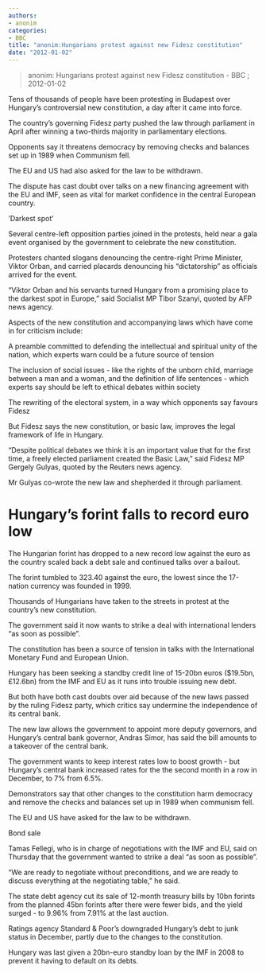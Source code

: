 ```yaml
---
authors: 
- anonim
categories: 
- BBC
title: "anonim:Hungarians protest against new Fidesz constitution"
date: "2012-01-02"
---
```

> anonim: Hungarians protest against new Fidesz constitution - BBC ; 2012-01-02

Tens of thousands of people have been protesting in Budapest over Hungary’s controversial new constitution, a day after it came into force.

The country’s governing Fidesz party pushed the law through parliament in April after winning a two-thirds majority in parliamentary elections.

Opponents say it threatens democracy by removing checks and balances set up in 1989 when Communism fell.

The EU and US had also asked for the law to be withdrawn.

The dispute has cast doubt over talks on a new financing agreement with the EU and IMF, seen as vital for market confidence in the central European country.

’Darkest spot’

Several centre-left opposition parties joined in the protests, held near a gala event organised by the government to celebrate the new constitution.

Protesters chanted slogans denouncing the centre-right Prime Minister, Viktor Orban, and carried placards denouncing his “dictatorship” as officials arrived for the event.

“Viktor Orban and his servants turned Hungary from a promising place to the darkest spot in Europe,” said Socialist MP Tibor Szanyi, quoted by AFP news agency.

Aspects of the new constitution and accompanying laws which have come in for criticism include:

A preamble committed to defending the intellectual and spiritual unity of the nation, which experts warn could be a future source of tension

The inclusion of social issues - like the rights of the unborn child, marriage between a man and a woman, and the definition of life sentences - which experts say should be left to ethical debates within society

The rewriting of the electoral system, in a way which opponents say favours Fidesz

But Fidesz says the new constitution, or basic law, improves the legal framework of life in Hungary.

“Despite political debates we think it is an important value that for the first time, a freely elected parliament created the Basic Law,” said Fidesz MP Gergely Gulyas, quoted by the Reuters news agency.

Mr Gulyas co-wrote the new law and shepherded it through parliament.

Hungary’s forint falls to record euro low
=========================================

The Hungarian forint has dropped to a new record low against the euro as the country scaled back a debt sale and continued talks over a bailout.

The forint tumbled to 323.40 against the euro, the lowest since the 17-nation currency was founded in 1999.

Thousands of Hungarians have taken to the streets in protest at the country’s new constitution.

The government said it now wants to strike a deal with international lenders “as soon as possible”.

The constitution has been a source of tension in talks with the International Monetary Fund and European Union.

Hungary has been seeking a standby credit line of 15-20bn euros (\$19.5bn, £12.6bn) from the IMF and EU as it runs into trouble issuing new debt.

But both have both cast doubts over aid because of the new laws passed by the ruling Fidesz party, which critics say undermine the independence of its central bank.

The new law allows the government to appoint more deputy governors, and Hungary’s central bank governor, Andras Simor, has said the bill amounts to a takeover of the central bank.

The government wants to keep interest rates low to boost growth - but Hungary’s central bank increased rates for the the second month in a row in December, to 7% from 6.5%.

Demonstrators say that other changes to the constitution harm democracy and remove the checks and balances set up in 1989 when communism fell.

The EU and US have asked for the law to be withdrawn.

Bond sale

Tamas Fellegi, who is in charge of negotiations with the IMF and EU, said on Thursday that the government wanted to strike a deal “as soon as possible”.

“We are ready to negotiate without preconditions, and we are ready to discuss everything at the negotiating table,” he said.

The state debt agency cut its sale of 12-month treasury bills by 10bn forints from the planned 45bn forints after there were fewer bids, and the yield surged - to 9.96% from 7.91% at the last auction.

Ratings agency Standard & Poor’s downgraded Hungary’s debt to junk status in December, partly due to the changes to the constitution.

Hungary was last given a 20bn-euro standby loan by the IMF in 2008 to prevent it having to default on its debts.
